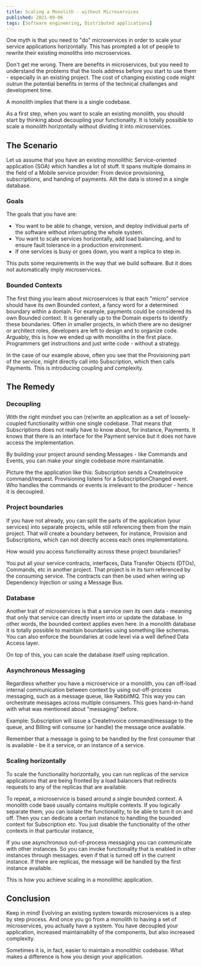 ```yaml
---
title: Scaling a Monolith - without Microservices
published: 2021-09-06
tags: [Software engineering, Distributed applications]
---
```


One myth is that you need to "do" microservices in order to scale your service applications horizontally. This has prompted a lot of people to rewrite their existing monoliths into microservices.

Don't get me wrong. There are benefits in microservices, but you need to understand the problems that the tools address before you start to use them - especially in an existing project. The cost of changing existing code might outrun the potential benefits in terms of the technical challenges and development time.

A monolith implies that there is a single codebase.

As a first step, when you want to scale an existing monolith, you should start by thinking about decoupling your functionality. It is totally possible to scale a monolith horizontally without dividing it into microservices.

## The Scenario

Let us assume that you have an existing monolithic Service-oriented application (SOA) which handles a lot of stuff. It spans multiple domains in the field of a Mobile service provider: From device provisioning, subscriptions, and handing of payments. Allt the data is stored in a single database.

### Goals

The goals that you have are:

* You want to be able to change, version, and deploy individual parts of the software without interrupting the whole system.
* You want to scale services horizontally, add load balancing, and to ensure fault tolerance in a production environment. 
* If one services is busy or goes down, you want a replica to step in.

This puts some requirements in the way that we build software. But it does not automatically imply microservices.

### Bounded Contexts

The first thing you learn about microservices is that each "micro" service should have its own Bounded context, a fancy word for a determined boundary within a domain. For example, payments could be considered its own Bounded context. It is generally up to the Domain experts to identify these boundaries. Often in smaller projects, in which there are no designer or architect roles, developers are left to design and to organize code. Arguably, this is how we ended up with monoliths in the first place. Programmers get instructions and just write code - without a strategy.

In the case of our example above, often you see that the Provisioning part of the service, might directly call into Subscription, which then calls Payments. This is introducing coupling and complexity.

## The Remedy

### Decoupling

With the right mindset you can (re)write an application as a set of loosely-coupled functionality within one single codebase. That means that Subscriptions does not really have to know about, for instance, Payments. It knows that there is an interface for the Payment service but it does not have access the implementation.

By building your project around sending Messages - like Commands and Events, you can make your single codebase more maintainable.

Picture the the application like this: Subscription sends a CreateInvoice command/request. Provisioning listens for a SubscriptionChanged event. Who handles the commands or events is irrelevant to the producer - hence it is decoupled.

### Project boundaries

If you have not already, you can split the parts of the application (your services) into separate projects, while still referencing them from the main project. That will create a boundary between, for instance, Provision and Subscriptions, which can not directly access each ones implementations. 

How would you access functionality across these project boundaries?

You put all your service contracts, interfaces, Data Transfer Objects (DTOs), Commands, etc in another project. That project is in its turn referenced by the consuming service. The contracts can then be used when wiring up Dependency Injection or using a Message Bus.

### Database

Another trait of microservices is that a service own its own data - meaning that only that service can directly insert into or update the database. In other words, the bounded context applies even here. In a monolith database it is totally possible to maintain boundaries using something like schemas. You can also enforce the boundaries at code level via a well defined Data Access layer.

On top of this, you can scale the database itself using replication.

### Asynchronous Messaging

Regardless whether you have a microservice or a monolith, you can off-load internal communication between context by using out-off-process messaging, such as a message queue, like RabbitMQ. This way you can orchestrate messages across multiple consumers. This goes hand-in-hand with what was mentioned about "messaging" before.

Example: Subscription will issue a CreateInvoice command/message to the queue, and Billing will consume (or handle) the message once available.

Remember that a message is going to be handled by the first consumer that is available - be it a service, or an instance of a service.

### Scaling horizontally

To scale the functionality horizontally, you can run replicas of the service applications that are being fronted by a load balancers that redirects requests to any of the replicas that are available.

To repeat, a microservice is based around a single bounded context. A monolith code base usually contains multiple contexts. If you logically separate them, you can isolate the functionality, to be able to turn it on and off. Then you can dedicate a certain instance to handling the bounded context for Subscription etc. You just disable the functionality of the other contexts in that particular instance,

If you use asynchronous out-of-process messaging you can communicate with other instances. So you can invoke functionality that is enabled in other instances through messages. even if that is turned off in the current instance. If there are replicas, the message will be handled by the first instance available.

This is how you achieve scaling in a monolithic application.

## Conclusion

Keep in mind! Evolving an existing system towards microservices is a step by step process. And once you go from a monolith to having a set of microservices, you actually have a system. You have decoupled your application, increased maintainabilty of the components, but also increased complexity.

Sometimes it is, in fact, easier to maintain a monolithic codebase. What makes a difference is how you design your application.